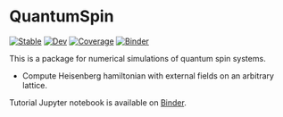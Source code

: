 # QuantumSpin

[![Stable](https://img.shields.io/badge/docs-stable-blue.svg)](https://Shoichiro-Tsutsui.github.io/QuantumSpin.jl/stable)
[![Dev](https://img.shields.io/badge/docs-dev-blue.svg)](https://Shoichiro-Tsutsui.github.io/QuantumSpin.jl/dev)
[![Coverage](https://codecov.io/gh/Shoichiro-Tsutsui/QuantumSpin.jl/branch/main/graph/badge.svg)](https://codecov.io/gh/Shoichiro-Tsutsui/QuantumSpin.jl)
[![Binder](https://mybinder.org/badge_logo.svg)](https://mybinder.org/v2/gh/Shoichiro-Tsutsui/QuantumSpin.jl/HEAD?filepath=jupyter%2Ftutorial.ipynb)

This is a package for numerical simulations of quantum spin systems.

- Compute Heisenberg hamiltonian with external fields on an arbitrary lattice.

Tutorial Jupyter notebook is available on [Binder](https://mybinder.org/v2/gh/Shoichiro-Tsutsui/QuantumSpin.jl/HEAD?filepath=jupyter%2Ftutorial.ipynb).
